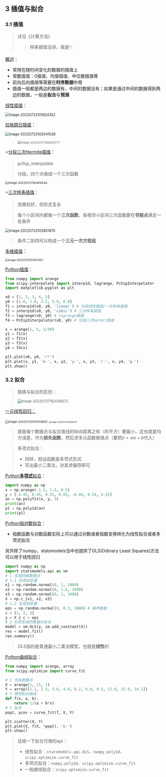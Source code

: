 ## 3 插值与拟合

### 3.1 插值

> 详见《计算方法》
>
> > 样条插值没讲，我是:black_joker:

<u>概述</u>：

- 常用在随时间变化的数据的插值上
- 常数插值：0插值、均值插值、中位数插值等 
- 前向后向插值等需要在**时序数据**中用
- 插值一般都是两边的数据有，中间的数据没有；如果是通过中间的数据得到两边的数据，一般是**拟合**与**预测**

<u>线性插值</u>：

<img src="README.assets/image-20220723101924352.png" alt="image-20220723101924352" style="zoom:80%;" />

<u>拉格朗日插值</u>：

<img src="README.assets/image-20220723102041026.png" alt="image-20220723102041026" style="zoom:80%;" />

> <img src="README.assets/image-20220727162500777.png" alt="image-20220727162500777" style="zoom:67%;" />

:star:<u>分段三次Hermite插值</u>：

>pchip_interpolate

> 分段，四个点做成一个三次函数

<img src="README.assets/image-20220727163416544.png" alt="image-20220727163416544" style="zoom:67%;" />

:star:<u>三次样条插值</u>：

> 效果较好，但形式复杂

> 每个小区间内都做一个**三次函数**，各相邻小区间三次函数要在**邻接点**满足一些条件

<img src="README.assets/image-20220723102801875.png" alt="image-20220723102801875" style="zoom:80%;" />

> 条件二到四可以构成一个**三元一次方程组**

<u>多维插值</u>：

<img src="README.assets/image-20220723102927627.png" alt="image-20220723102927627" style="zoom:60%;" />

<u>Python插值</u>：

```python
from numpy import arange
from scipy.interpolate import interp1d, lagrange, PchipInterpolator
import matplotlib.pyplot as plt

x0 = [1, 2, 3, 4, 5]
y0 = [1.6, 1.8, 3.2, 5.9, 6.8]
f1 = interp1d(x0, y0, 'linear') # 分段线性插值/一次样条插值
f2 = interp1d(x0, y0, 'cubic') # 三次样条插值
f3 = lagrange(x0, y0) # lagrange插值
f4 = PchipInterpolator(x0, y0) # 分段三次hermit插值

x = arange(1, 5, 1/30)
y1 = f1(x)
y2 = f2(x)
y3 = f3(x)
y4 = f4(x)

plt.plot(x0, y0, 'r*')
plt.plot(x, y1, 'b-', x, y2, 'y-', x, y3, 'r-', x, y4, 'g-')
plt.show()
```

### 3.2 拟合

> 插值与拟合的区别：
>
> <img src="README.assets/image-20220727162048573.png" alt="image-20220727162048573" style="zoom:80%;" />

<u>一元线性回归：</u>

<img src="README.assets/image-20220723103103800.png" alt="image-20220723103103800" style="zoom:67%;" />

<img src="README.assets/image-20220723104008175.png" alt="image-20220723104008175" style="zoom:45%;" />

> 就是每个数据点与拟合直线的纵向距离之和（的平方）要最小，这也就是均方误差，作为**损失函数**，然后求多元函数极值点（要把$\hat y=wx+b$代入）

> 多项式拟合：
>
> - 同样，假设函数是多项式形式 
> - 写出最小二乘法，对其求偏导即可

<u>Python**多项式**拟合</u>：

```python
import numpy as np
x = np.arange(-1.5, 1.6, 0.5)
y = [-4.45, 0.45, 0.55, 0.05, -0.44, 0.54, 4.55]
an = np.polyfit(x, y, 3)
print(an)
p1 = np.poly1d(an)
print(p1)
```

<u>Python指对数拟合</u>：

- 指数函数与对数函数实际上可以通过对数或者指数变换转化为线性拟合或者多项式拟合 

另外除了numpy，statsmodels当中也提供了OLS(Odinary Least Squares)方法可以用于线性回归

```python
import numpy as np
import statsmodels.api as sm
# 1 生成四维数据点
# 1.1 生成自变量
x1 = np.random.normal(0, 1, 1000)
x2 = np.random.normal(0, 1.5, 1000)
x3 = np.random.normal(0, 2, 1000)
X = np.c_[x1, x2, x3]
# 1.2 生成因变量
eps = np.random.normal(0, 0.3, 1000) # 噪声数据
c = [1, 2, 3]
y = X @ c + eps
# 2 利用生成的数据点拟合
model = sm.OLS(y, sm.add_constant(X))
res = model.fit()
res.summary()
```

>OLS指的是普通最小二乘法模型，也就是**线性**的

<u>Python曲线拟合</u>：

```python
from numpy import arange, array
from scipy.optimize import curve_fit

# 1 先有数据点
X = arange(1, 11, 1)
Y = array([1.1, 2.5, 3.6, 4.9, 6.2, 9.0, 9.5, 11.0, 15.6, 14.1])
# 2 猜测拟合曲线
def f(x, a, b):
    return 1/(a + b*x)
# 3 拟合
popt, pcov = curve_fit(f, X, Y)

plt.scatter(X, Y)
plt.plot(X, f(X, *popt), 'b-')
plt.show()
```

> 总结一下拟合可用的api：
>
> - 线性拟合：`statsmodels.api.OLS`、`numpy.poly1d`、`scipy.optimize.curve_fit`
> - 多项式拟合：`numpy.poly1d`、`scipy.optimize.curve_fit`
> - 一般曲线拟合：`scipy.optimize.curve_fit`